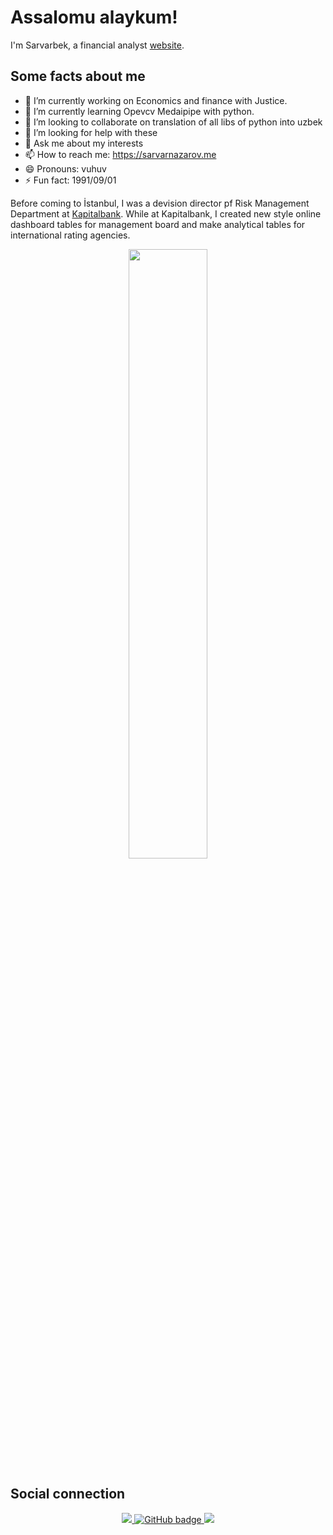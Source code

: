 # Assalomu alaykum!

I'm Sarvarbek, a financial analyst [website](https://sarvarnazarov.me).

## Some facts about me

* 🔭 I’m currently working on Economics and finance with Justice.
* 🌱 I’m currently learning Opevcv Medaipipe with python.
* 👯 I’m looking to collaborate on translation of all libs of python into uzbek  
* 🤔 I’m looking for help with these
* 💬 Ask me about my interests
* 📫 How to reach me: https://sarvarnazarov.me
* 😄 Pronouns: vuhuv
* ⚡ Fun fact: 1991/09/01

Before coming to İstanbul, I was a devision director pf Risk Management Department at [Kapitalbank](https://www.kapitalbank.uz). While at Kapitalbank, I created new style online dashboard tables for management board and make analytical tables for international rating agencies.

<p align="center"><img width="50%" src="https://pbs.twimg.com/profile_banners/91955244/1616439317/1500x500" /></p>

## Social connection
<p align="center">
  <a href="https://twitter.com/__Nazarov">
    <img src="https://img.shields.io/twitter/follow/__Nazarov?label=Twitter&logo=twitter&style=for-the-badge" />
  </a>
  <a href="https://github.com/kinjobek?tab=followers">
    <img src="https://img.shields.io/github/followers/kinjobek?label=Followers&logo=GitHub&style=for-the-badge" alt="GitHub badge" />
  </a>
  <a href="https://www.linkedin.com/in/sarvarnazarov/">
    <img src="https://img.shields.io/badge/Linkedin-profile-lightgrey" />
  </a>
</p>


<!--
**Kinjobek/kinjobek** is a ✨ _special_ ✨ repository because its `README.md` (this file) appears on your GitHub profile.

Here are some ideas to get you started:


-->
